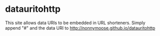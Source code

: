 # datauritohttp
This site allows data URIs to be embedded in URL shorteners.
Simply append "#" and the data URI to http://nonnymoose.github.io/datauritohttp
